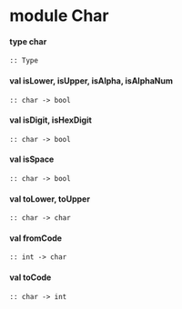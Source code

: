 # module Char
<a name="type_char"></a>
#### type char
```
:: Type
```
<a name="isLower"></a>
<a name="isUpper"></a>
<a name="isAlpha"></a>
<a name="isAlphaNum"></a>
#### val isLower, isUpper, isAlpha, isAlphaNum
```
:: char -> bool
```
<a name="isDigit"></a>
<a name="isHexDigit"></a>
#### val isDigit, isHexDigit
```
:: char -> bool
```
<a name="isSpace"></a>
#### val isSpace
```
:: char -> bool
```
<a name="toLower"></a>
<a name="toUpper"></a>
#### val toLower, toUpper
```
:: char -> char
```
<a name="fromCode"></a>
#### val fromCode
```
:: int -> char
```
<a name="toCode"></a>
#### val toCode
```
:: char -> int
```
